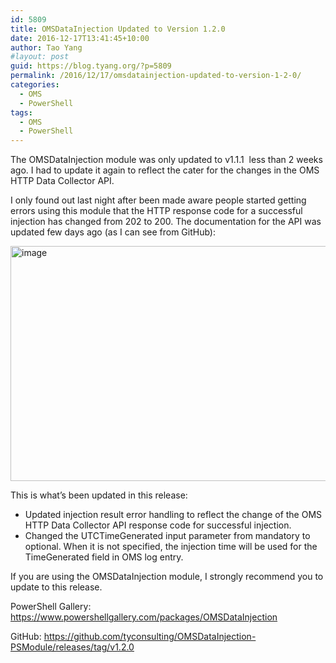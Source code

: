 ```yaml
---
id: 5809
title: OMSDataInjection Updated to Version 1.2.0
date: 2016-12-17T13:41:45+10:00
author: Tao Yang
#layout: post
guid: https://blog.tyang.org/?p=5809
permalink: /2016/12/17/omsdatainjection-updated-to-version-1-2-0/
categories:
  - OMS
  - PowerShell
tags:
  - OMS
  - PowerShell
---
```

The OMSDataInjection module was only updated to v1.1.1  less than 2 weeks ago. I had to update it again to reflect the cater for the changes in the OMS HTTP Data Collector API.

I only found out last night after been made aware people started getting errors using this module that the HTTP response code for a successful injection has changed from 202 to 200. The documentation for the API was updated few days ago (as I can see from GitHub):

<a href="https://blog.tyang.org/wp-content/uploads/2016/12/image-14.png"><img style="background-image: none; padding-top: 0px; padding-left: 0px; display: inline; padding-right: 0px; border: 0px;" title="image" src="https://blog.tyang.org/wp-content/uploads/2016/12/image_thumb-14.png" alt="image" width="712" height="376" border="0" /></a>

This is what’s been updated in this release:

* Updated injection result error handling to reflect the change of the OMS HTTP Data Collector API response code for successful injection.
* Changed the UTCTimeGenerated input parameter from mandatory to optional. When it is not specified, the injection time will be used for the TimeGenerated field in OMS log entry.

If you are using the OMSDataInjection module, I strongly recommend you to update to this release.

PowerShell Gallery: <a title="https://www.powershellgallery.com/packages/OMSDataInjection" href="https://www.powershellgallery.com/packages/OMSDataInjection">https://www.powershellgallery.com/packages/OMSDataInjection</a>

GitHub: <a title="https://github.com/tyconsulting/OMSDataInjection-PSModule/releases/tag/v1.2.0" href="https://github.com/tyconsulting/OMSDataInjection-PSModule/releases/tag/v1.2.0">https://github.com/tyconsulting/OMSDataInjection-PSModule/releases/tag/v1.2.0</a>